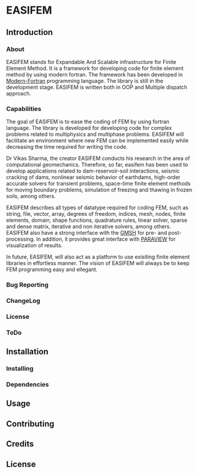 # EASIFEM

## Introduction

### About

EASIFEM stands for Expandable And Scalable infrastructure for Finite Element Method. It is a framework for developing code for finite element method by using modern fortran. The framework has been developed in [Modern-Fortran](https://fortran-lang.org/) programming language. The library is still in the development stage. EASIFEM is written both in OOP and Multiple dispatch approach.

### Capabilities

The goal of EASIFEM is to ease the coding of FEM by using fortran language. The library is developed for developing code for complex problems related to multiphysics and multiphase problems. EASIFEM will facilitate an environment where new FEM can be implemented easily while decreasing the time required for writing the code. 

Dr Vikas Sharma, the creator EASIFEM conducts his research in the area of computational geomechanics. Therefore, so far, easifem has been used to develop applications related to dam-reservoir-soil interactions, seismic cracking of dams, nonlinear seismic behavior of earthdams, high-order accurate solvers for transient problems, space-time finite element methods for moving boundary problems, simulation of freezing and thawing in frozen soils, among others. 

EASIFEM describes all types of datatype required for coding FEM, such as string, file, vector, array, degrees of freedom, indices, mesh, nodes, finite elements, domain, shape functions, quadrature rules, linear solver, sparse and dense matrix, iterative and non iterative solvers, among others. EASIFEM also have a strong interface with the [GMSH](https://gmsh.info/) for pre- and post- processing. In addition, it provides great interface with [PARAVIEW](https://www.paraview.org/) for visualization of results.

In future, EASIFEM, will also act as a platform to use exisiting finite element libraries in effortless manner. The vision of EASIFEM will always be  to keep  FEM programming easy and ellegant.

### Bug Reporting

### ChangeLog

### License

### ToDo

## Installation

### Installing
### Dependencies

## Usage

## Contributing

## Credits

## License

